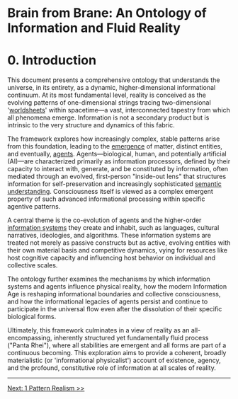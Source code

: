 # Brain from Brane: An Ontology of Information and Fluid Reality

# **0. Introduction**

This document presents a comprehensive ontology that understands the universe, in its entirety, as a dynamic, higher-dimensional informational continuum. At its most fundamental level, reality is conceived as the evolving patterns of one-dimensional strings tracing two-dimensional '[worldsheets](glossary.md#worldsheet)' within spacetime—a vast, interconnected tapestry from which all phenomena emerge. Information is not a secondary product but is intrinsic to the very structure and dynamics of this fabric.

The framework explores how increasingly complex, stable patterns arise from this foundation, leading to the [emergence](glossary.md#emergence) of matter, distinct entities, and eventually, [agents](glossary.md#agent). Agents—biological, human, and potentially artificial (AI)—are characterized primarily as information processors, defined by their capacity to interact with, generate, and be constituted by information, often mediated through an evolved, first-person "inside-out lens" that structures information for self-preservation and increasingly sophisticated [semantic understanding](glossary.md#semantic-information). Consciousness itself is viewed as a complex emergent property of such advanced informational processing within specific agentive patterns.

A central theme is the co-evolution of agents and the higher-order [information systems](glossary.md#information-system) they create and inhabit, such as languages, cultural narratives, ideologies, and algorithms. These information systems are treated not merely as passive constructs but as active, evolving entities with their own material basis and competitive dynamics, vying for resources like host cognitive capacity and influencing host behavior on individual and collective scales.

The ontology further examines the mechanisms by which information systems and agents influence physical reality, how the modern Information Age is reshaping informational boundaries and collective consciousness, and how the informational legacies of agents persist and continue to participate in the universal flow even after the dissolution of their specific biological forms.

Ultimately, this framework culminates in a view of reality as an all-encompassing, inherently structured yet fundamentally fluid process ("Panta Rhei"), where all stabilities are emergent and all forms are part of a continuous becoming. This exploration aims to provide a coherent, broadly materialistic (or 'informational physicalist') account of existence, agency, and the profound, constitutive role of information at all scales of reality.

---

[Next: 1 Pattern Realism >>](1-pattern-realism.md)